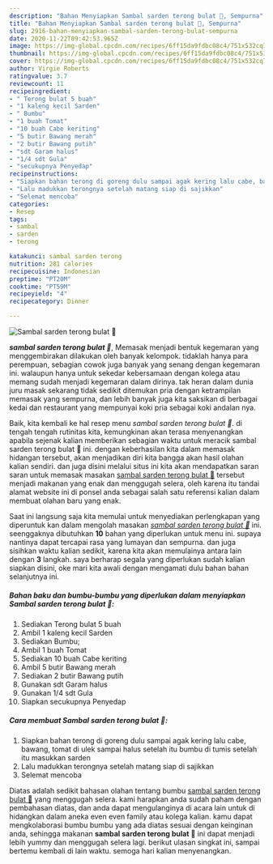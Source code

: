 ```yaml
---
description: "Bahan Menyiapkan Sambal sarden terong bulat 🍆, Sempurna"
title: "Bahan Menyiapkan Sambal sarden terong bulat 🍆, Sempurna"
slug: 2916-bahan-menyiapkan-sambal-sarden-terong-bulat-sempurna
date: 2020-11-22T09:42:53.965Z
image: https://img-global.cpcdn.com/recipes/6ff15da9fdbc08c4/751x532cq70/sambal-sarden-terong-bulat-🍆-foto-resep-utama.jpg
thumbnail: https://img-global.cpcdn.com/recipes/6ff15da9fdbc08c4/751x532cq70/sambal-sarden-terong-bulat-🍆-foto-resep-utama.jpg
cover: https://img-global.cpcdn.com/recipes/6ff15da9fdbc08c4/751x532cq70/sambal-sarden-terong-bulat-🍆-foto-resep-utama.jpg
author: Virgie Roberts
ratingvalue: 3.7
reviewcount: 11
recipeingredient:
- " Terong bulat 5 buah"
- "1 kaleng kecil Sarden"
- " Bumbu"
- "1 buah Tomat"
- "10 buah Cabe keriting"
- "5 butir Bawang merah"
- "2 butir Bawang putih"
- "sdt Garam halus"
- "1/4 sdt Gula"
- "secukupnya Penyedap"
recipeinstructions:
- "Siapkan bahan terong di goreng dulu sampai agak kering lalu cabe, bawang, tomat di ulek sampai halus setelah itu bumbu di tumis setelah itu masukkan sarden"
- "Lalu madukkan terongnya setelah matang siap di sajikkan"
- "Selemat mencoba"
categories:
- Resep
tags:
- sambal
- sarden
- terong

katakunci: sambal sarden terong 
nutrition: 281 calories
recipecuisine: Indonesian
preptime: "PT20M"
cooktime: "PT59M"
recipeyield: "4"
recipecategory: Dinner

---
```



![Sambal sarden terong bulat 🍆](https://img-global.cpcdn.com/recipes/6ff15da9fdbc08c4/751x532cq70/sambal-sarden-terong-bulat-🍆-foto-resep-utama.jpg)

<b><i>sambal sarden terong bulat 🍆</i></b>, Memasak menjadi bentuk kegemaran yang menggembirakan dilakukan oleh banyak kelompok. tidaklah hanya para perempuan, sebagian cowok juga banyak yang senang dengan kegemaran ini. walaupun hanya untuk sekedar kebersamaan dengan kolega atau memang sudah menjadi kegemaran dalam dirinya. tak heran dalam dunia juru masak sekarang tidak sedikit ditemukan pria dengan ketrampilan memasak yang sempurna, dan lebih banyak juga kita saksikan di berbagai kedai dan restaurant yang mempunyai koki pria sebagai koki andalan nya.



Baik, kita kembali ke hal resep menu <i>sambal sarden terong bulat 🍆</i>. di tengah tengah rutinitas kita, kemungkinan akan terasa menyenangkan apabila sejenak kalian memberikan sebagian waktu untuk meracik sambal sarden terong bulat 🍆 ini. dengan keberhasilan kita dalam memasak hidangan tersebut, akan menjadikan diri kita bangga akan hasil olahan kalian sendiri. dan juga disini melalui situs ini kita akan mendapatkan saran saran untuk memasak masakan <u>sambal sarden terong bulat 🍆</u> tersebut menjadi makanan yang enak dan menggugah selera, oleh karena itu tandai alamat website ini di ponsel anda sebagai salah satu referensi kalian dalam membuat olahan baru yang enak.


Saat ini langsung saja kita memulai untuk menyediakan perlengkapan yang diperuntuk kan dalam mengolah masakan <u><i>sambal sarden terong bulat 🍆</i></u> ini. seenggaknya dibutuhkan <b>10</b> bahan yang diperlukan untuk menu ini. supaya nantinya dapat tercapai rasa yang lumayan dan sempurna. dan juga sisihkan waktu kalian sedikit, karena kita akan memulainya antara lain dengan <b>3</b> langkah. saya berharap segala yang diperlukan sudah kalian siapkan disini, oke mari kita awali dengan mengamati dulu bahan bahan selanjutnya ini.

<!--inarticleads1-->

##### Bahan baku dan bumbu-bumbu yang diperlukan dalam menyiapkan Sambal sarden terong bulat 🍆:

1. Sediakan  Terong bulat 5 buah
1. Ambil 1 kaleng kecil Sarden
1. Sediakan  Bumbu;
1. Ambil 1 buah Tomat
1. Sediakan 10 buah Cabe keriting
1. Ambil 5 butir Bawang merah
1. Sediakan 2 butir Bawang putih
1. Gunakan sdt Garam halus
1. Gunakan 1/4 sdt Gula
1. Siapkan secukupnya Penyedap




<!--inarticleads2-->

##### Cara membuat Sambal sarden terong bulat 🍆:

1. Siapkan bahan terong di goreng dulu sampai agak kering lalu cabe, bawang, tomat di ulek sampai halus setelah itu bumbu di tumis setelah itu masukkan sarden
1. Lalu madukkan terongnya setelah matang siap di sajikkan
1. Selemat mencoba




Diatas adalah sedikit bahasan olahan tentang bumbu <u>sambal sarden terong bulat 🍆</u> yang menggugah selera. kami harapkan anda sudah paham dengan pembahasan diatas, dan anda dapat mengulanginya di acara lain untuk di hidangkan dalam aneka even even family atau kolega kalian. kamu dapat mengkolaborasi bumbu bumbu yang ada diatas sesuai dengan keinginan anda, sehingga makanan <b>sambal sarden terong bulat 🍆</b> ini dapat menjadi lebih yummy dan menggugah selera lagi. berikut ulasan singkat ini, sampai bertemu kembali di lain waktu. semoga hari kalian menyenangkan.
